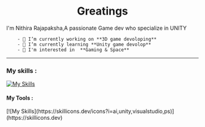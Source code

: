 <h1 align="center">Greatings</h1>




I'm Nithira Rajapaksha,A passionate Game dev who specialize in UNITY

        - 🔭 I’m currently working on **3D game devoloping**
        - 🌱 I’m currently learning **Unity game devolop**
        - 💬 I'm interested in  **Gaming & Space**
       



<hr>



<h3 align="left"><b>My skills </b>:</h3>                                

[![My Skills](https://skillicons.dev/icons?i=html,css,cs)](https://skillicons.dev)                                                                 



<h4 align="left"><b>My Tools</b> :</h4>
[![My Skills](https://skillicons.dev/icons?i=ai,unity,visualstudio,ps)](https://skillicons.dev)


